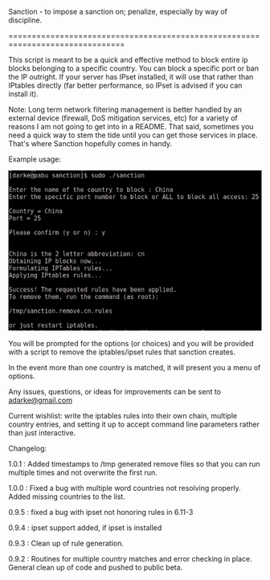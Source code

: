 Sanction - to impose a sanction on; penalize, especially by way of discipline. 

===============================================================================

This script is meant to be a quick and effective method to block entire ip 
blocks belonging  to a specific country. You can block a specific port or ban 
the IP outright. If your server has IPset installed, it will use that rather
than IPtables directly (far better performance, so IPset is advised if you
can install it).

Note: Long term network filtering management is better handled by an external 
device (firewall, DoS mitigation services, etc) for a variety of reasons I am 
not going to get into in a README. That said, sometimes you need a quick way 
to stem the tide until you can get those services in place. That's where 
Sanction hopefully comes in handy.

Example usage:

![sanction usage example shot](screenshot/sanction.png "sanction usage example shot")

You will be prompted for the options (or choices) and you will be provided 
with a script to remove the iptables/ipset rules that sanction creates.

In the event more than one country is matched, it will present you a menu
of options.

Any issues, questions, or ideas for improvements can be sent to adarke@gmail.com

Current wishlist: write the iptables rules into their own chain, multiple country
	entries, and setting it up to accept command line parameters rather than
	just interactive.

Changelog:

1.0.1 : Added timestamps to /tmp generated remove files so that you can run multiple times and not overwrite the first run.

1.0.0 : Fixed a bug with multiple word countries not resolving properly. Added missing countries to the list.

0.9.5 : fixed a bug with ipset not honoring rules in 6.11-3

0.9.4 : ipset support added, if ipset is installed

0.9.3 : Clean up of rule generation.

0.9.2 : Routines for multiple country matches and error checking in place. 
	General clean up of code and pushed to public beta.

